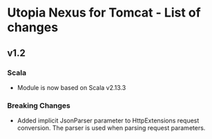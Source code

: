 # Utopia Nexus for Tomcat - List of changes
## v1.2
### Scala
- Module is now based on Scala v2.13.3
### Breaking Changes
- Added implicit JsonParser parameter to HttpExtensions request conversion. 
The parser is used when parsing request parameters.